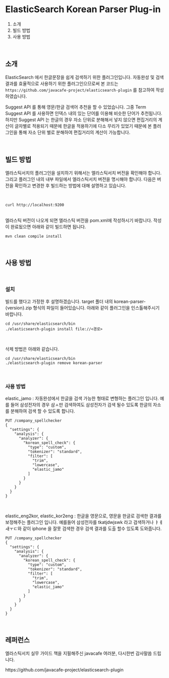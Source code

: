 # ElasticSearch Korean Parser Plug-in

1. 소개
2. 빌드 방법
3. 사용 방법

<br>

## 소개

<p>ElasticSearch 에서 한글문장을 쉽게 검색하기 위한 플러그인입니다. 자동완성 및 검색결과를 효율적으로 사용하기 위한 플러그인으므로써 본 코드는 <code>https://github.com/javacafe-project/elasticsearch-plugin</code> 를 참고하여 작성하였습니다. <br>

Suggest API 를 통해 영문/한글 검색어 추천을 할 수 있었습니다. 그중 Term Suggest API 를 사용하면 인덱스 내의 있는 단어를 이용해 비슷한 단어가 추천됩니다. 하지만 Suggest API 는 한글의 경우 자소 단위로 분해해서 넣지 않으면 편집거리의 계산이 글자별로 적용되기 때문에 한글을 적용하기에 다소 무리가 있었기 때문에 본 플러그인을 통해 자소 단위 별로 분해하여 편집거리의 계산이 가능합니다. </p>

<br>

## 빌드 방법

엘라스틱서치의 플러그인을 설치하기 위해서는 엘라스틱서치 버전을 확인해야 합니다. 그리고 플러그인 내의 내부 파일에서 엘라스틱서치 버전을 명시해야 합니다. 다음은 버전을 확인하고 변경한 후 빌드하는 방법에 대해 설명하고 있습니다.

<br>

```
curl http://localhost:9200
```

<br>
엘라스틱 버전이 나오게 되면 엘라스틱 버전을 pom.xml에 작성하시기 바랍니다. 작성이 완료됬으면 아래와 같이 빌드하면 됩니다.

```
mvn clean compile install
```

<br>

## 사용 방법

<br>

### 설치

<p> 빌드를 했다고 가정한 후 설명하겠습니다. target 폴더 내의 korean-parser-{version}.zip 형식의 파일이 들어있습니다. 아래와 같이 플러그인을 인스톨해주시기 바랍니다.</p>

```
cd /usr/share/elasticsearch/bin
./elasticsearch-plugin install file://<경로>
```

<br>

삭제 방법은 아래와 같습니다.

```
cd /usr/share/elasticsearch/bin
./elasticsearch-plugin remove korean-parser
```

<br>

### 사용 방법

<p> elastic_jamo : 자동완성에서 한글을 검색 가능한 형태로 변형하는 플러그인 입니다. 예를 들어 삼성전자의 경우 삼ㅅ만 검색하여도 삼성전자가 검색 될수 있도록 한글의 자소를 분해하여 검색 할 수 있도록 합니다.</p>

```
PUT /company_spellchecker
{
  "settings": {
    "analysis": {
      "analyzer": {
        "korean_spell_check": {
          "type": "custom",
          "tokenizer": "standard",
          "filter": [
            "trim",
            "lowercase",
            "elastic_jamo"
          ]
        }
      }
    }
  }
}
```

<br>

<p> elastic_eng2kor, elastic_kor2eng : 한글을 영문으로, 영문을 한글로 검색한 결과를 보정해주는 플러그인 입니다. 예를들어 삼성전자를 tkatjdwjswk 라고 검색하거나 ㅑㅔㅙㅜㄷ와 같이 iphone 을 잘못 검색한 경우 검색 결과를 도출 할수 있도록 도와줍니다.</p>

```
PUT /company_spellchecker
{
  "settings": {
    "analysis": {
      "analyzer": {
        "korean_spell_check": {
          "type": "custom",
          "tokenizer": "standard",
          "filter": [
            "trim",
            "lowercase",
            "elastic_jamo"
          ]
        }
      }
    }
  }
}
```

<br>

## 레퍼런스

엘라스틱서치 실무 가이드 책을 지필해주신 javacafe 여러분, 다시한번 감사말씀 드립니다.

<p>https://github.com/javacafe-project/elasticsearch-plugin</p>
